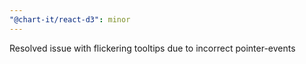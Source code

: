 ```yaml
---
"@chart-it/react-d3": minor
---
```


Resolved issue with flickering tooltips due to incorrect pointer-events

